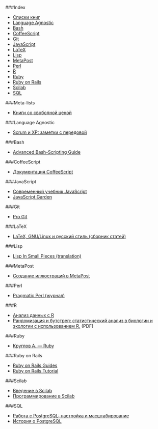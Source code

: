 ###Index
* [Списки книг](#meta-lists)
* [Language Agnostic](#language-agnostic)
* [Bash](#bash)
* [CoffeeScript](#coffeescript)
* [Git](#git)
* [JavaScript](#javascript)
* [LaTeX](#latex)
* [Lisp](#lisp)
* [MetaPost](#metapost)
* [Perl](#perl)
* [R](#r)
* [Ruby](#ruby)
* [Ruby on Rails](#ruby-on-rails)
* [Scilab](#scilab)
* [SQL](#sql)

###Meta-lists
* [Книги со свободной ценой](http://www.books.ru/knigi-so-svobodnoi-tsenoi-3129328/)

###Language Agnostic

* [Scrum и XP: заметки с передовой](http://scrum.org.ua/wp-content/uploads/2008/12/scrum_xp-from-the-trenches-rus-final.pdf)

###Bash

* [Advanced Bash-Scripting Guide](http://rus-linux.net/MyLDP/BOOKS/abs-guide/flat/abs-book.html)


###CoffeeScript

* [Документация CoffeeScript](http://cidocs.ru/coffeescript/)


###JavaScript

* [Современный учебник JavaScript](http://learn.javascript.ru/)
* [JavaScript Garden](http://bonsaiden.github.io/JavaScript-Garden/ru/)


###Git

* [Pro Git](http://git-scm.com/book/ru)
 

###LaTeX

* [LaTeX, GNU/Linux и русский стиль (сборник статей)](http://www.inp.nsk.su/~baldin/LaTeX/index.html)


###Lisp

* [Lisp In Small Pieces (translation)](https://github.com/ilammy/lisp)


###MetaPost

* [Создание иллюстраций в MetaPost](http://www.inp.nsk.su/~baldin/mpost/index.html)


###Perl

* [Pragmatic Perl (журнал)](http://pragmaticperl.com/)


###R

* [Анализ данных с R](http://www.inp.nsk.su/~baldin/DataAnalysis/index.html)
* [Рандомизация и бутстреп: статистический анализ в биологии и экологии с использованием R.](http://www.ievbras.ru/ecostat/Kiril/Article/A32/Starb.pdf) (PDF)


###Ruby

* [Круглов А. — Ruby](https://github.com/Krugloff/rus_ruby_book)


###Ruby on Rails

* [Ruby on Rails Guides](http://rusrails.ru)
* [Ruby on Rails Tutorial](http://railstutorial.ru/)

###Scilab

* [Введение в Scilab](http://forge.scilab.org/index.php/p/docintrotoscilab/downloads/)
* [Программирование в Scilab](http://forge.scilab.org/index.php/p/docprogscilab/downloads/)

###SQL

* [Работа с PostgreSQL: настройка и масштабирование](http://postgresql.leopard.in.ua/)
* [История о PostgreSQL](http://www.inp.nsk.su/~baldin/PostgreSQL/index.html)
